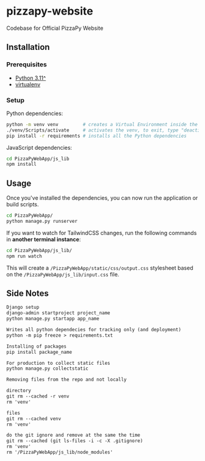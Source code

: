 # pizzapy-website

Codebase for Official PizzaPy Website

## Installation

### Prerequisites

- [Python 3.11^](https://www.python.org/downloads/)
- [virtualenv](https://virtualenv.pypa.io/en/latest/installation.html)

### Setup

Python dependencies:

```bash
python -m venv venv         # creates a Virtual Environment inside the /venv directory
./venv/Scripts/activate     # activates the venv, to exit, type "deactivate"
pip install -r requirements # installs all the Python dependencies
```

JavaScript dependencies:

```bash
cd PizzaPyWebApp/js_lib
npm install
```

## Usage

Once you've installed the dependencies, you can now run the application or build scripts.

```bash
cd PizzaPyWebApp/
python manage.py runserver
```

If you want to watch for TailwindCSS changes, run the following commands in **another terminal instance**:

```bash
cd PizzaPyWebApp/js_lib/
npm run watch
```

This will create a `/PizzaPyWebApp/static/css/output.css` stylesheet based on the `/PizzaPyWebApp/js_lib/input.css` file.

## Side Notes

```txt
Django setup
django-admin startproject project_name
python manage.py startapp app_name

Writes all python dependecies for tracking only (and deployment)
python -m pip freeze > requirements.txt

Installing of packages
pip install package_name

For production to collect static files
python manage.py collectstatic

Removing files from the repo and not locally

directory
git rm --cached -r venv
rm 'venv'

files
git rm --cached venv
rm 'venv'

do the git ignore and remove at the same the time
git rm --cached (git ls-files -i -c -X .gitignore)
rm 'venv'
rm '/PizzaPyWebApp/js_lib/node_modules'
```
